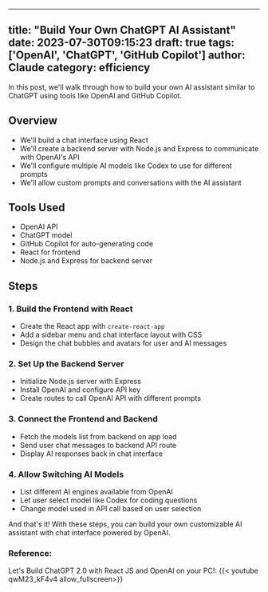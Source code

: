 
---
title: "Build Your Own ChatGPT AI Assistant"
date: 2023-07-30T09:15:23
draft: true
tags: ['OpenAI', 'ChatGPT', 'GitHub Copilot']
author: Claude
category: efficiency
---

In this post, we'll walk through how to build your own AI assistant similar to ChatGPT using tools like OpenAI and GitHub Copilot.

## Overview

- We'll build a chat interface using React 
- We'll create a backend server with Node.js and Express to communicate with OpenAI's API
- We'll configure multiple AI models like Codex to use for different prompts
- We'll allow custom prompts and conversations with the AI assistant

## Tools Used

- OpenAI API
- ChatGPT model
- GitHub Copilot for auto-generating code
- React for frontend 
- Node.js and Express for backend server

## Steps

### 1. Build the Frontend with React

- Create the React app with `create-react-app`
- Add a sidebar menu and chat interface layout with CSS
- Design the chat bubbles and avatars for user and AI messages

### 2. Set Up the Backend Server

- Initialize Node.js server with Express 
- Install OpenAI and configure API key 
- Create routes to call OpenAI API with different prompts

### 3. Connect the Frontend and Backend

- Fetch the models list from backend on app load
- Send user chat messages to backend API route
- Display AI responses back in chat interface

### 4. Allow Switching AI Models

- List different AI engines available from OpenAI 
- Let user select model like Codex for coding questions
- Change model used in API call based on user selection

And that's it! With these steps, you can build your own customizable AI assistant with chat interface powered by OpenAI.


### Reference:
Let's Build ChatGPT 2.0 with React JS and OpenAI on your PC!:
{{< youtube qwM23_kF4v4 allow_fullscreen>}}
        